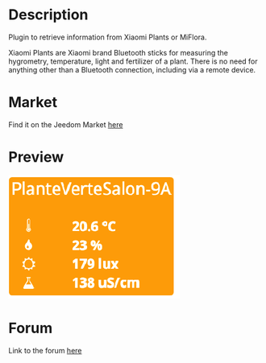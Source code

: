 # Description

Plugin to retrieve information from Xiaomi Plants or MiFlora.

Xiaomi Plants are Xiaomi brand Bluetooth sticks for measuring the hygrometry, temperature, light and fertilizer of a plant. There is no need for anything other than a Bluetooth connection, including via a remote device.


# Market

Find it on the Jeedom Market [here](https://www.jeedom.com/market/index.php?v=d&p=market&type=plugin&&name=MiFlora)

# Preview

![scrennshot1](../images/MiFlora-Screenshot1.png)

# Forum

Link to the forum [here](https://www.jeedom.com/forum/viewtopic.php?t=22870)

